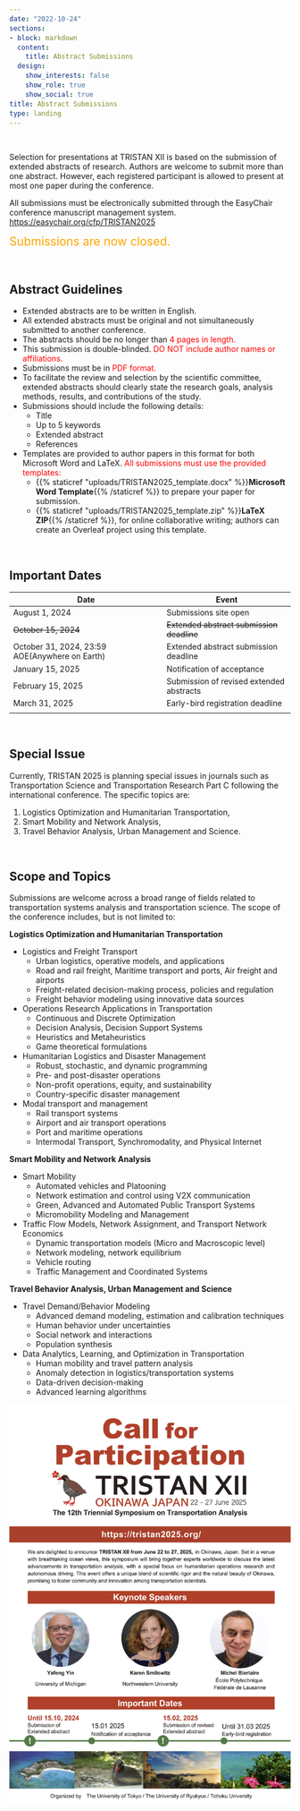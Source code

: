 ```yaml
---
date: "2022-10-24"
sections:
- block: markdown
  content:
    title: Abstract Submissions
  design:
    show_interests: false
    show_role: true
    show_social: true
title: Abstract Submissions
type: landing
---
```


<br>

<!-- Please see below for a list of topics. -->
Selection for presentations at TRISTAN XII is based on the submission of extended abstracts of research.
Authors are welcome to submit more than one abstract. 
However, each registered participant is allowed to present at most one paper during the conference.

All submissions must be electronically submitted through the EasyChair conference manuscript management system.
https://easychair.org/cfp/TRISTAN2025
<!--
{{< figure src="/media/submission_banner.png" link="https://easychair.org/cfp/TRISTAN2025" width="60%" alt="EasyChair URL" >}}

<br>

<span style="color: red; ">**NOTE!: The EasyChair server will be down for maintenance for approximately 14 hours between 30.10.2024, 7:00 PM and 31.10.2024, 9:00 AM (GMT).**
**We apologize for any inconvenience this may cause.**</span>
-->

<span style="color: orange; font-size: 1.5em; ">Submissions are now closed.</span>

<br>

## Abstract Guidelines

<ul>
<li>Extended abstracts are to be written in English.</li>
<li>All extended abstracts must be original and not simultaneously submitted to another conference.</li>
<li>The abstracts should be no longer than <span style="color: red; ">4 pages in length.</span></li>
<li>This submission is double-blinded. <span style="color: red; ">DO NOT include author names or affiliations.</span></li>
<li>Submissions must be in <span style="color: red; ">PDF format.</span></li>
<li>To facilitate the review and selection by the scientific committee, extended abstracts should clearly state the research goals, analysis methods, results, and contributions of the study.</li>

<li>Submissions should include the following details:
<ul>
  <li>Title</li>
  <li>Up to 5 keywords</li>
  <li>Extended abstract</li>
  <li>References</li>
</ul>
</li>
<li>Templates are provided to author papers in this format for both Microsoft Word and LaTeX.
<span style="color: red; ">All submissions must use the provided templates:</span>
<ul>
    <li>{{% staticref "uploads/TRISTAN2025_template.docx" %}}<strong>Microsoft Word Template</strong>{{% /staticref %}} to prepare your paper for submission.</li>
    <li>{{% staticref "uploads/TRISTAN2025_template.zip" %}}<strong>LaTeX ZIP</strong>{{% /staticref %}}, for online collaborative writing; authors can create an Overleaf project using this template.</li>
</ul>
</li>
</ul>

<br>


## Important Dates

| Date | Event |
| ------------------| ------------------------------ |
| August 1, 2024 | Submissions site open | 
| ~~October 15, 2024~~ | ~~Extended abstract submission deadline~~ |
| October 31, 2024, 23:59 AOE(Anywhere on Earth) | Extended abstract submission deadline |
| January 15, 2025 | Notification of acceptance | 
| February 15, 2025 | Submission of revised extended abstracts |
| March 31, 2025 | Early-bird registration deadline | 
|||

<br>

## Special Issue
Currently, TRISTAN 2025 is planning special issues in journals such as Transportation Science and Transportation Research Part C following the international conference. 
The specific topics are: 
1. Logistics Optimization and Humanitarian Transportation, 
2. Smart Mobility and Network Analysis, 
3. Travel Behavior Analysis, Urban Management and Science.

<br>

## Scope and Topics
Submissions are welcome across a broad range of fields related to transportation systems analysis and transportation science. The scope of the conference includes, but is not limited to:

**Logistics Optimization and Humanitarian Transportation**
- Logistics and Freight Transport
  - Urban logistics, operative models, and applications
  - Road and rail freight, Maritime transport and ports, Air freight and airports
  - Freight-related decision-making process, policies and regulation
  - Freight behavior modeling using innovative data sources
- Operations Research Applications in Transportation
  - Continuous and Discrete Optimization
  - Decision Analysis, Decision Support Systems
  - Heuristics and Metaheuristics
  - Game theoretical formulations
- Humanitarian Logistics and Disaster Management
  - Robust, stochastic, and dynamic programming
  - Pre- and post-disaster operations
  - Non-profit operations, equity, and sustainability
  - Country-specific disaster management
- Modal transport  and management
  - Rail transport systems
  - Airport and air transport operations
  - Port and maritime operations
  - Intermodal Transport, Synchromodality, and Physical Internet
  

**Smart Mobility and Network Analysis**
- Smart Mobility
  - Automated vehicles and Platooning
  - Network estimation and control using V2X communication
  - Green, Advanced and Automated Public Transport Systems
  - Micromobility Modeling and Management
- Traffic Flow Models, Network Assignment, and Transport Network Economics
  - Dynamic transportation models (Micro and Macroscopic level)
  - Network modeling, network equilibrium
  - Vehicle routing
  - Traffic Management and Coordinated Systems
  

**Travel Behavior Analysis, Urban Management and Science**
- Travel Demand/Behavior Modeling
  - Advanced demand modeling, estimation and calibration techniques
  - Human behavior under uncertainties
  - Social network and interactions
  - Population synthesis
- Data Analytics, Learning, and Optimization in Transportation
  - Human mobility and travel pattern analysis
  - Anomaly detection in logistics/transportation systems
  - Data-driven decision-making
  - Advanced learning algorithms
  


![](TRISTAN2025_flyer_v3.jpg)
<!-- ![](ishigaki.jpg) --->